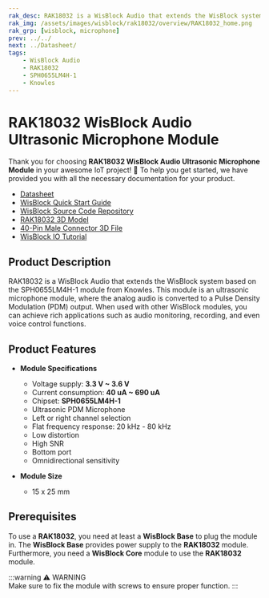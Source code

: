```yaml
---
rak_desc: RAK18032 is a WisBlock Audio that extends the WisBlock system based on SPH0655LM4H-1 from Knowles. It is an ultrasonic PDM microphone module with a ready-to-use SW library and tutorial that makes it easy to achieve rich applications.
rak_img: /assets/images/wisblock/rak18032/overview/RAK18032_home.png
rak_grp: [wisblock, microphone]
prev: ../../
next: ../Datasheet/
tags:
    - WisBlock Audio
    - RAK18032
    - SPH0655LM4H-1
    - Knowles
---
```


# RAK18032 WisBlock Audio Ultrasonic Microphone Module

Thank you for choosing **RAK18032 WisBlock Audio Ultrasonic Microphone Module** in your awesome IoT project! 🎉 To help you get started, we have provided you with all the necessary documentation for your product.

* [Datasheet](../Datasheet/)
* <a href="../../Quickstart/" target="_blank">WisBlock Quick Start Guide</a>
* [WisBlock Source Code Repository](https://github.com/RAKWireless/WisBlock/)
* [RAK18032 3D Model](https://downloads.rakwireless.com/3D_File/WisBlock/3D_RAK18032.stp)
* [40-Pin Male Connector 3D File](https://downloads.rakwireless.com/3D_File/Accessory/WisConnector/M40S1003K6M.stp)
* [WisBlock IO Tutorial](/Knowledge-Hub/Learn/WisBlock-IO-Tutorial/)

## Product Description

RAK18032 is a WisBlock Audio that extends the WisBlock system based on the SPH0655LM4H-1 module from Knowles. This module is an ultrasonic microphone module, where the analog audio is converted to a Pulse Density Modulation (PDM) output. When used with other WisBlock modules, you can achieve rich applications such as audio monitoring, recording, and even voice control functions.

## Product Features

* **Module Specifications**
    * Voltage supply: **3.3&nbsp;V ~ 3.6&nbsp;V**
    * Current consumption: **40&nbsp;uA ~ 690&nbsp;uA**
    * Chipset: **SPH0655LM4H-1**
    * Ultrasonic PDM Microphone
    * Left or right channel selection
    * Flat frequency response: 20&nbsp;kHz - 80&nbsp;kHz
    * Low distortion
    * High SNR
    * Bottom port
    * Omnidirectional sensitivity
    
* **Module Size**
    * 15 x 25&nbsp;mm

## Prerequisites

To use a **RAK18032**, you need at least a **WisBlock Base** to plug the module in. The **WisBlock Base** provides power supply to the **RAK18032** module. Furthermore, you need a **WisBlock Core** module to use the **RAK18032** module.

:::warning ⚠️ WARNING    
Make sure to fix the module with screws to ensure proper function. 
:::